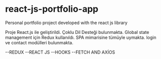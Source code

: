 # react-js-portfolio-app
Personal portfolio project developed with the react js library

Proje React.js ile geliştirildi. 
Çoklu Dil Desteği bulunmakta.
Global state management için Redux kullanıldı.
SPA mimarisine tümüyle uymakta.
login ve contact modülleri bulunmakta.

--REDUX
--REACT JS
--HOOKS
--FETCH AND AXİOS
